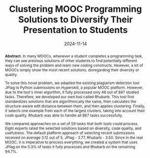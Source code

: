 ---
title: "Clustering MOOC Programming Solutions to Diversify Their Presentation to Students"
authors: '<i>Elizaveta Artser, Anastasiia Birillo, Yaroslav Golubev, Maria Tigina, Hieke Keuning, Nikolay Vyahhi, and Timofey Bryksin</i>'
status: "accepted"
collection: publications
permalink: /publications/2024-11-14-clustering-for-moocs
date: 2024-11-14
venue: "the proceedings of <b>Koli Calling</b>"
level: '—'
pdf: 'https://arxiv.org/pdf/2403.19398.pdf'
data: 'https://zenodo.org/records/8259494'
tool: 'https://github.com/hyperskill/code-submissions-clustering'
counter_id: 'C57'
abstract: "<p><b>Abstract</b>. In many MOOCs, whenever a student completes a programming task, they can see previous solutions of other students to find potentially different ways of solving the problem and learn new coding constructs. However, a lot of MOOCs simply show the most recent solutions, disregarding their diversity or quality.</p><p>To solve this novel problem, we adapted the existing plagiarism detection tool JPlag to Python submissions on Hyperskill, a popular MOOC platform. However, due to the tool's inner algorithm, it fully processed only 46 out of 867 studied tasks. Therefore, we developed our own tool called Rhubarb. This tool first standardizes solutions that are algorithmically the same, then calculates the structure-aware edit distance between them, and then applies clustering. Finally, it selects one example from each of the largest clusters, taking into account their code quality. Rhubarb was able to handle all 867 tasks successfully.</p><p>We compared approaches on a set of 59 tasks that both tools could process. Eight experts rated the selected solutions based on diversity, code quality, and usefulness. The default platform approach of selecting recent submissions received on average 3.12 out of 5, JPlag - 3.77, Rhubarb - 3.50. Since in the real MOOC, it is imperative to process everything, we created a system that uses JPlag on the 5.3% of tasks it fully processes and Rhubarb on the remaining 94.7%.</p>"
---